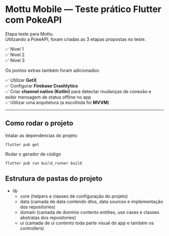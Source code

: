 
# Mottu Mobile — Teste prático Flutter com PokeAPI

Etapa teste para Mottu.\
Utilizando a PokeAPI, foram criadas as 3 etapas propostas no teste.

✅ Nível 1\
✅ Nível 2\
✅ Nível 3

Os pontos extras também foram adicionados:

✅ Utilizar **GetX**\
✅ Configurar **Firebase Crashlytics**\
✅ Criar **channel nativo (Kotlin)** para detectar mudanças de conexão e exibir mensagem de status offline no app\
✅ Utilizar uma arquitetura (a escolhida foi **MVVM**)

---

## Como rodar o projeto

Intalar as dependencias do projeto

```
flutter pub get
```

Rodar o gerador de código

```
flutter pub run build_runner build
```

## Estrutura de pastas do projeto

- lib
    - core (helpers e classes de configuração do projeto)
    - data (camada de data contendo dtos, data sources e implementação dos repositories)
    - domain (camada de dominio contento entities, use cases e classes abstratas dos repositories)
    - ui (camada de ui contento toda parte visual do app e também os controllers)
